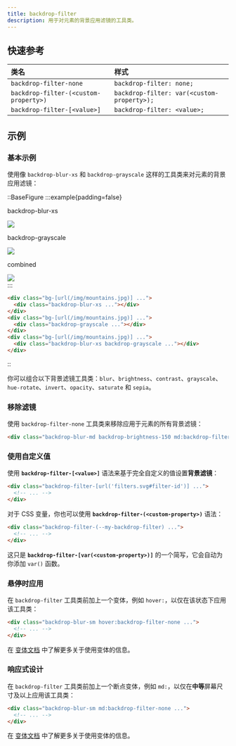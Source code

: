 ```yaml
---
title: backdrop-filter
description: 用于对元素的背景应用滤镜的工具类。
---
```


## 快速参考

| 类名                              | 样式                                  |
| :-------------------------------- | :------------------------------------ |
| `backdrop-filter-none`            | `backdrop-filter: none;`              |
| `backdrop-filter-(<custom-property>)` | `backdrop-filter: var(<custom-property>);` |
| `backdrop-filter-[<value>]`       | `backdrop-filter: <value>;`           |

## 示例

### 基本示例

使用像 `backdrop-blur-xs` 和 `backdrop-grayscale` 这样的工具类来对元素的背景应用滤镜：

::BaseFigure
:::example{padding=false}
<div class="flex scroll-p-8 justify-start overflow-scroll sm:block sm:overflow-visible">
  <div class="flex shrink-0 items-center justify-around gap-6 p-8 font-mono font-bold sm:gap-4">
    <div class="flex shrink-0 flex-col items-center">
      <p class="mb-3 text-center font-mono text-xs font-medium text-gray-500 dark:text-gray-400">
        backdrop-blur-xs
      </p>
      <div class="relative">
        <div class="absolute inset-6 size-20 bg-white/30 backdrop-blur-xs"></div>
        <img
          class="size-32 rounded-lg object-cover"
          src="https://images.unsplash.com/photo-1554629947-334ff61d85dc?ixid=MnwxMjA3fDB8MHxwaG90by1wYWdlfHx8fGVufDB8fHx8&ixlib=rb-1.2.1&auto=format&fit=crop&w=1000&h=1000&q=90"
        />
        <div class="absolute inset-0 rounded-lg ring-1 ring-black/10 ring-inset"></div>
      </div>
    </div>
    <div class="flex shrink-0 flex-col items-center">
      <p class="mb-3 text-center font-mono text-xs font-medium text-gray-500 dark:text-gray-400">
        backdrop-grayscale
      </p>
      <div class="relative">
        <div class="absolute inset-6 size-20 bg-white/30 backdrop-grayscale"></div>
        <img
          class="size-32 rounded-lg object-cover"
          src="https://images.unsplash.com/photo-1554629947-334ff61d85dc?ixid=MnwxMjA3fDB8MHxwaG90by1wYWdlfHx8fGVufDB8fHx8&ixlib=rb-1.2.1&auto=format&fit=crop&w=1000&h=1000&q=90"
        />
        <div class="absolute inset-0 rounded-lg ring-1 ring-black/10 ring-inset"></div>
      </div>
    </div>
    <div class="flex shrink-0 flex-col items-center">
      <p class="mb-3 text-center font-mono text-xs font-medium text-gray-500 italic dark:text-gray-400">
        combined
      </p>
      <div class="relative">
        <div class="absolute inset-6 size-20 bg-white/30 backdrop-blur-xs backdrop-grayscale"></div>
        <img
          class="size-32 rounded-lg object-cover"
          src="https://images.unsplash.com/photo-1554629947-334ff61d85dc?ixid=MnwxMjA3fDB8MHxwaG90by1wYWdlfHx8fGVufDB8fHx8&ixlib=rb-1.2.1&auto=format&fit=crop&w=1000&h=1000&q=90"
        />
        <div class="absolute inset-0 rounded-lg ring-1 ring-black/10 ring-inset"></div>
      </div>
    </div>
  </div>
</div>
:::

```html
<div class="bg-[url(/img/mountains.jpg)] ...">
  <div class="backdrop-blur-xs ..."></div>
</div>
<div class="bg-[url(/img/mountains.jpg)] ...">
  <div class="backdrop-grayscale ..."></div>
</div>
<div class="bg-[url(/img/mountains.jpg)] ...">
  <div class="backdrop-blur-xs backdrop-grayscale ..."></div>
</div>
```
::

你可以组合以下背景滤镜工具类：`blur`、`brightness`、`contrast`、`grayscale`、`hue-rotate`、`invert`、`opacity`、`saturate` 和 `sepia`。

### 移除滤镜

使用 `backdrop-filter-none` 工具类来移除应用于元素的所有背景滤镜：

```html
<div class="backdrop-blur-md backdrop-brightness-150 md:backdrop-filter-none"></div>
```

### 使用自定义值

使用 **`backdrop-filter-[<value>]`** 语法来基于完全自定义的值设置**背景滤镜**：

```html
<div class="backdrop-filter-[url('filters.svg#filter-id')] ...">
  <!-- ... -->
</div>
```

对于 CSS 变量，你也可以使用 **`backdrop-filter-(<custom-property>)`** 语法：

```html
<div class="backdrop-filter-(--my-backdrop-filter) ...">
  <!-- ... -->
</div>
```

这只是 **`backdrop-filter-[var(<custom-property>)]`** 的一个简写，它会自动为你添加 `var()` 函数。

### 悬停时应用

在 `backdrop-filter` 工具类前加上一个变体，例如 `hover:`，以仅在该状态下应用该工具类：

```html
<div class="backdrop-blur-sm hover:backdrop-filter-none ...">
  <!-- ... -->
</div>
```

在 [变体文档](https://tailwindcss.com/docs/hover-focus-and-other-states%23variants) 中了解更多关于使用变体的信息。

### 响应式设计

在 `backdrop-filter` 工具类前加上一个断点变体，例如 `md:`，以仅在**中等**屏幕尺寸及以上应用该工具类：

```html
<div class="backdrop-blur-sm md:backdrop-filter-none ...">
  <!-- ... -->
</div>
```

在 [变体文档](https://tailwindcss.com/docs/hover-focus-and-other-states%23variants) 中了解更多关于使用变体的信息。
